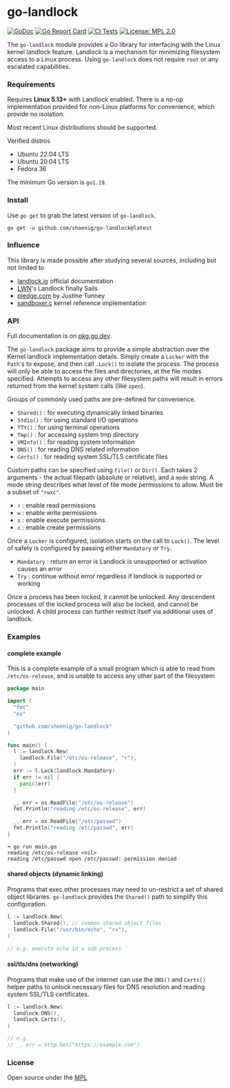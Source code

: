 # go-landlock

[![GoDoc](https://godoc.org/github.com/shoenig/go-landlock?status.svg)](https://godoc.org/github.com/shoenig/go-landlock)
[![Go Report Card](https://goreportcard.com/badge/github.com/shoenig/go-landlock)](https://goreportcard.com/report/github.com/shoenig/go-landlock)
[![CI Tests](https://github.com/shoenig/go-landlock/actions/workflows/ci.yaml/badge.svg)](https://github.com/shoenig/go-landlock/actions/workflows/ci.yaml)
[![License: MPL 2.0](https://img.shields.io/badge/License-MPL_2.0-brightgreen.svg)](https://opensource.org/licenses/MPL-2.0)

The `go-landlock` module provides a Go library for interfacing with the Linux kernel
landlock feature. Landlock is a mechanism for minimizing filesystem access to a
Linux process. Using `go-landlock` does not require `root` or any escalated capabilities.

### Requirements

Requires **Linux 5.13+** with Landlock enabled. There is a no-op implementation provided
for non-Linux platforms for convenience, which provide no isolation.

Most recent Linux distributions should be supported.

Verified distros
- Ubuntu 22.04 LTS
- Ubuntu 20.04 LTS
- Fedora 36

The minimum Go version is `go1.19`.

### Install

Use `go get` to grab the latest version of `go-landlock`.

```shell
go get -u github.com/shoenig/go-landlock@latest
```

### Influence

This library is made possible after studying several sources, including but
not limited to

- [landlock.io](https://landlock.io/) official documentation
- [LWN](https://lwn.net/Articles/859908/)'s Landlock finally Sails
- [pledge.com](https://justine.lol/pledge/) by Justine Tunney
- [sandboxer.c](https://git.kernel.org/pub/scm/linux/kernel/git/stable/linux.git/tree/samples/landlock/sandboxer.c) kernel reference implementation

### API

Full documentation is on [pkg.go.dev](https://pkg.go.dev/github.com/shoenig/go-landlock).

The `go-landlock` package aims to provide a simple abstraction over the Kernel landlock
implementation details. Simply create a `Locker` with the `Path`'s to expose, and then
call `.Lock()` to isolate the process. The process will only be able to access the files
and directories, at the file modes specified. Attempts to access any other filesystem
paths will result in errors returned from the kernel system calls (like `open`).

Groups of commonly used paths are pre-defined for convenience.

- `Shared()` : for executing dynamically linked binaries
- `Stdio()` : for using standard I/O operations
- `TTY()` : for using terminal operations
- `Tmp()` : for accessing system tmp directory
- `VMInfo()` : for reading system information
- `DNS()` : for reading DNS related information
- `Certs()` : for reading system SSL/TLS certificate files

Custom paths can be specified using `File()` or `Dir()`. Each takes 2 arguments - the actual
filepath (absolute or relative), and a `mode` string. A mode string describes what level
of file mode permissions to allow. Must be a subset of `"rwxc"`.

- `r` : enable read permissions
- `w` : enable write permissions
- `x` : enable execute permissions
- `c` : enable create permissions

Once a `Locker` is configured, isolation starts on the call to `Lock()`. The level
of safety is configured by passing either `Mandatory` or `Try`.

- `Mandatory` : return an error is Landlock is unsupported or activation causes an error
- `Try` : continue without error regardless if landlock is supported or working

Once a process has been locked, it cannot be unlocked. Any descendent processes of the
locked process will also be locked, and cannot be unlocked. A child process can further
restrict itself via additional uses of landlock.

### Examples

#### complete example

This is a complete example of a small program which is able to read from
`/etc/os-release`, and is unable to access any other part of the filesystem

```go
package main

import (
  "fmt"
  "os"

  "github.com/shoenig/go-landlock"
)

func main() {
  l := landlock.New(
    landlock.File("/etc/os-release", "r"),
  )
  err := l.Lock(landlock.Mandatory)
  if err != nil {
    panic(err)
  }

  _, err = os.ReadFile("/etc/os-release")
  fmt.Println("reading /etc/os-release", err)

  _, err = os.ReadFile("/etc/passwd")
  fmt.Println("reading /etc/passwd", err)
}
```

```
➜ go run main.go
reading /etc/os-release <nil>
reading /etc/passwd open /etc/passwd: permission denied
```

#### shared objects (dynamic linking)

Programs that exec other processes may need to un-restrict a set of
shared object libraries. `go-landlock` provides the `Shared()` path
to simplify this configuration.

```go
l := landlock.New(
  landlock.Shared(), // common shared object files
  landlock.File("/usr/bin/echo", "rx"),
)

// e.g. execute echo in a sub-process
```

#### ssl/tls/dns (networking)

Programs that make use of the internet can use the `DNS()` and `Certs()`
helper paths to unlock necessary files for DNS resolution and reading
system SSL/TLS certificates.

```go
l := landlock.New(
  landlock.DNS(),
  landlock.Certs(),
)

// e.g.
// _, err = http.Get("https://example.com")
```

### License

Open source under the [MPL](LICENSE)
